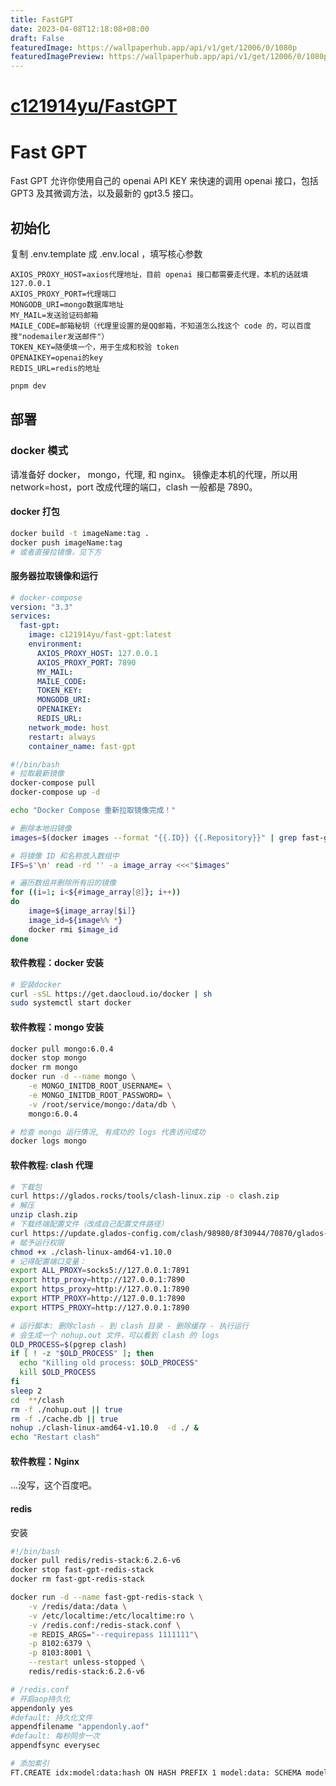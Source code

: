 ```yaml
---
title: FastGPT
date: 2023-04-08T12:18:08+08:00
draft: False
featuredImage: https://wallpaperhub.app/api/v1/get/12006/0/1080p
featuredImagePreview: https://wallpaperhub.app/api/v1/get/12006/0/1080p
---
```


# [c121914yu/FastGPT](https://github.com/c121914yu/FastGPT)

# Fast GPT 

Fast GPT 允许你使用自己的 openai API KEY 来快速的调用 openai 接口，包括 GPT3 及其微调方法，以及最新的 gpt3.5 接口。

## 初始化
复制 .env.template 成 .env.local ，填写核心参数  

```
AXIOS_PROXY_HOST=axios代理地址，目前 openai 接口都需要走代理，本机的话就填 127.0.0.1
AXIOS_PROXY_PORT=代理端口
MONGODB_URI=mongo数据库地址
MY_MAIL=发送验证码邮箱
MAILE_CODE=邮箱秘钥（代理里设置的是QQ邮箱，不知道怎么找这个 code 的，可以百度搜"nodemailer发送邮件"）
TOKEN_KEY=随便填一个，用于生成和校验 token
OPENAIKEY=openai的key
REDIS_URL=redis的地址
```

```bash
pnpm dev
```

## 部署

### docker 模式
请准备好 docker， mongo，代理, 和 nginx。 镜像走本机的代理，所以用 network=host，port 改成代理的端口，clash 一般都是 7890。

#### docker 打包
```bash
docker build -t imageName:tag .
docker push imageName:tag
# 或者直接拉镜像，见下方
```

#### 服务器拉取镜像和运行
```yml
# docker-compose
version: "3.3"
services:
  fast-gpt:
    image: c121914yu/fast-gpt:latest
    environment:
      AXIOS_PROXY_HOST: 127.0.0.1
      AXIOS_PROXY_PORT: 7890
      MY_MAIL: 
      MAILE_CODE: 
      TOKEN_KEY: 
      MONGODB_URI: 
      OPENAIKEY: 
      REDIS_URL: 
    network_mode: host
    restart: always
    container_name: fast-gpt
```
```bash
#!/bin/bash
# 拉取最新镜像
docker-compose pull
docker-compose up -d

echo "Docker Compose 重新拉取镜像完成！"

# 删除本地旧镜像
images=$(docker images --format "{{.ID}} {{.Repository}}" | grep fast-gpt)

# 将镜像 ID 和名称放入数组中
IFS=$'\n' read -rd '' -a image_array <<<"$images"

# 遍历数组并删除所有旧的镜像
for ((i=1; i<${#image_array[@]}; i++))
do
    image=${image_array[$i]}
    image_id=${image%% *}
    docker rmi $image_id
done
```

#### 软件教程：docker 安装
```bash
# 安装docker
curl -sSL https://get.daocloud.io/docker | sh
sudo systemctl start docker
```

#### 软件教程：mongo 安装
```bash
docker pull mongo:6.0.4
docker stop mongo
docker rm mongo
docker run -d --name mongo \
    -e MONGO_INITDB_ROOT_USERNAME= \
    -e MONGO_INITDB_ROOT_PASSWORD= \
    -v /root/service/mongo:/data/db \
    mongo:6.0.4

# 检查 mongo 运行情况, 有成功的 logs 代表访问成功
docker logs mongo
```
#### 软件教程: clash 代理
```bash
# 下载包
curl https://glados.rocks/tools/clash-linux.zip -o clash.zip 
# 解压
unzip clash.zip
# 下载终端配置⽂件（改成自己配置文件路径）
curl https://update.glados-config.com/clash/98980/8f30944/70870/glados-terminal.yaml > config.yaml
# 赋予运行权限
chmod +x ./clash-linux-amd64-v1.10.0 
# 记得配置端口变量：
export ALL_PROXY=socks5://127.0.0.1:7891
export http_proxy=http://127.0.0.1:7890
export https_proxy=http://127.0.0.1:7890
export HTTP_PROXY=http://127.0.0.1:7890
export HTTPS_PROXY=http://127.0.0.1:7890

# 运行脚本: 删除clash - 到 clash 目录 - 删除缓存 - 执行运行
# 会生成一个 nohup.out 文件，可以看到 clash 的 logs
OLD_PROCESS=$(pgrep clash)
if [ ! -z "$OLD_PROCESS" ]; then
  echo "Killing old process: $OLD_PROCESS"
  kill $OLD_PROCESS
fi
sleep 2
cd  **/clash
rm -f ./nohup.out || true
rm -f ./cache.db || true
nohup ./clash-linux-amd64-v1.10.0  -d ./ &
echo "Restart clash"
```

#### 软件教程：Nginx
...没写，这个百度吧。

#### redis

安装
```bash
#!/bin/bash
docker pull redis/redis-stack:6.2.6-v6
docker stop fast-gpt-redis-stack
docker rm fast-gpt-redis-stack

docker run -d --name fast-gpt-redis-stack \
    -v /redis/data:/data \
    -v /etc/localtime:/etc/localtime:ro \
    -v /redis.conf:/redis-stack.conf \
    -e REDIS_ARGS="--requirepass 1111111"\
    -p 8102:6379 \
    -p 8103:8001 \
    --restart unless-stopped \
    redis/redis-stack:6.2.6-v6
```
```bash
# /redis.conf
# 开启aop持久化
appendonly yes
#default: 持久化文件
appendfilename "appendonly.aof"
#default: 每秒同步一次
appendfsync everysec
```
```bash
# 添加索引
FT.CREATE idx:model:data:hash ON HASH PREFIX 1 model:data: SCHEMA modelId TAG userId TAG status TAG q TEXT text TEXT vector VECTOR FLAT 6 DIM 1536 DISTANCE_METRIC COSINE TYPE FLOAT32
```

